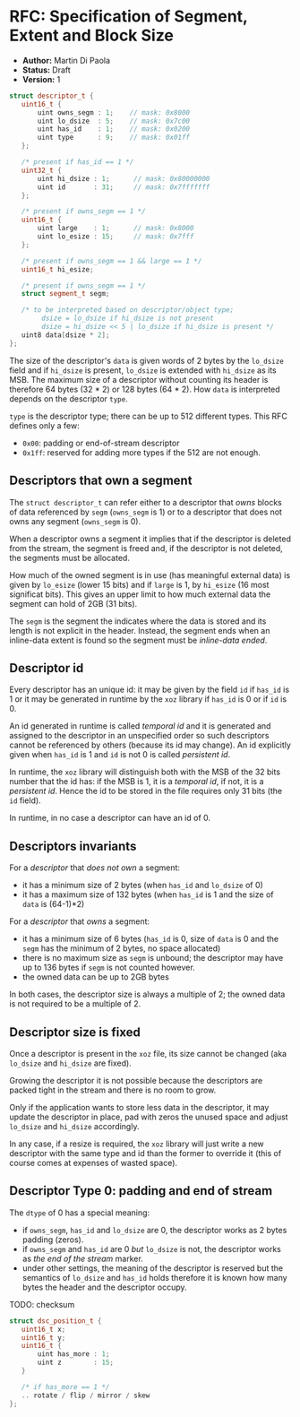 # RFC: Specification of Segment, Extent and Block Size

 - **Author:** Martin Di Paola
 - **Status:** Draft
 - **Version:** 1


 ```cpp
struct descriptor_t {
    uint16_t {
        uint owns_segm : 1;    // mask: 0x8000
        uint lo_dsize  : 5;    // mask: 0x7c00
        uint has_id    : 1;    // mask: 0x0200
        uint type      : 9;    // mask: 0x01ff
    };

    /* present if has_id == 1 */
    uint32_t {
        uint hi_dsize : 1;      // mask: 0x80000000
        uint id       : 31;     // mask: 0x7fffffff
    };

    /* present if owns_segm == 1 */
    uint16_t {
        uint large    : 1;      // mask: 0x8000
        uint lo_esize : 15;     // mask: 0x7fff
    };

    /* present if owns_segm == 1 && large == 1 */
    uint16_t hi_esize;

    /* present if owns_segm == 1 */
    struct segment_t segm;

    /* to be interpreted based on descriptor/object type;
         dsize = lo_dsize if hi_dsize is not present
         dsize = hi_dsize << 5 | lo_dsize if hi_dsize is present */
    uint8 data[dsize * 2];
};
```

The size of the descriptor's `data` is given words of 2 bytes by the `lo_dsize` field
and if `hi_dsize` is present, `lo_dsize` is extended with `hi_dsize` as its MSB.
The maximum size of a descriptor without counting its header
is therefore 64 bytes (32 * 2) or 128 bytes (64 * 2).
How `data` is interpreted depends on the descriptor `type`.

`type` is the descriptor type; there can be up to 512 different types.
This RFC defines only a few:

 - `0x00`: padding or end-of-stream descriptor
 - `0x1ff`: reserved for adding more types if the 512 are not enough.

## Descriptors that own a segment

The `struct descriptor_t` can refer either to a descriptor
that *owns* blocks of data referenced by `segm` (`owns_segm` is 1)
or to a descriptor that does not owns any segment (`owns_segm` is 0).

When a descriptor owns a segment it implies that if the descriptor
is deleted from the stream, the segment is freed and, if the descriptor
is not deleted, the segments must be allocated.

How much of the owned segment is in use (has meaningful external data) is given
by `lo_esize` (lower 15 bits) and if `large` is 1, by `hi_esize` (16
most significat bits). This gives an upper limit to how much external data the
segment can hold of 2GB (31 bits).

The `segm` is the segment the indicates where the data is stored
and its length is not explicit in the header. Instead, the segment ends
when an inline-data extent is found so the segment must be *inline-data ended*.

## Descriptor id

Every descriptor has an unique id: it may be given by the field `id` if
`has_id` is 1 or it may be generated in runtime by the `xoz` library if
`has_id` is 0 or if `id` is 0.

An id generated in runtime is called *temporal id* and it is generated
and assigned to the descriptor in an unspecified order so such
descriptors cannot be referenced by others (because its id may change).
An id explicitly given when `has_id` is 1 and `id` is not 0 is called
*persistent id*.

In runtime, the `xoz` library will distinguish both with the MSB of the
32 bits number that the id has: if the MSB is 1, it is a *temporal id*,
if not, it is a *persistent id*. Hence the id to be stored in the file
requires only 31 bits (the `id` field).

In runtime, in no case a descriptor can have an id of 0.

## Descriptors invariants

For a *descriptor* that *does not own* a segment:

 - it has a minimum size of 2 bytes (when `has_id` and `lo_dsize` of 0)
 - it has a maximum size of 132 bytes (when `has_id` is 1 and the size of `data` is (64-1)*2)

For a *descriptor* that *owns* a segment:

 - it has a minimum size of 6 bytes (`has_id` is 0, size of `data` is 0
     and the `segm` has the minimum of 2 bytes, no space allocated)
 - there is no maximum size as `segm` is unbound; the descriptor may have up to 136 bytes
   if `segm` is not counted however.
 - the owned data can be up to 2GB bytes

In both cases, the descriptor size is always a multiple of 2;
the owned data is not required to be a multiple of 2.

## Descriptor size is fixed

Once a descriptor is present in the `xoz` file, its size cannot be
changed (aka `lo_dsize` and `hi_dsize` are fixed).

Growing the descriptor it is not possible because the descriptors
are packed tight in the stream and there is no room to grow.

Only if the application wants to store less data in the descriptor,
it may update the descriptor in place, pad with zeros the unused space
and adjust `lo_dsize` and `hi_dsize` accordingly.

In any case, if a resize is required, the `xoz` library will just write
a new descriptor with the same type and id than the former
to override it (this of course comes at expenses of wasted space).


## Descriptor Type 0: padding and end of stream

The `dtype` of 0 has a special meaning:

 - if `owns_segm`, `has_id` and `lo_dsize` are 0, the descriptor
   works as 2 bytes padding (zeros).
 - if `owns_segm` and `has_id` are 0 *but* `lo_dsize` is not, the
   descriptor works as *the end of the stream* marker.
 - under other settings, the meaning of the descriptor is reserved but
   the semantics of `lo_dsize` and `has_id` holds therefore it is
   known how many bytes the header and the descriptor occupy.

TODO: checksum





 ```cpp
struct dsc_position_t {
    uint16_t x;
    uint16_t y;
    uint16_t {
        uint has_more : 1;
        uint z        : 15;
    }

    /* if has_more == 1 */
    .. rotate / flip / mirror / skew
};
```
